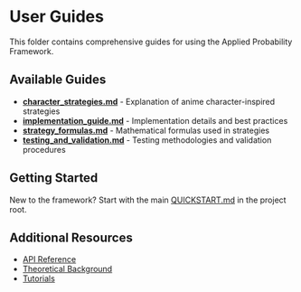 # User Guides

This folder contains comprehensive guides for using the Applied Probability Framework.

## Available Guides

- **[character_strategies.md](character_strategies.md)** - Explanation of anime character-inspired strategies
- **[implementation_guide.md](implementation_guide.md)** - Implementation details and best practices
- **[strategy_formulas.md](strategy_formulas.md)** - Mathematical formulas used in strategies
- **[testing_and_validation.md](testing_and_validation.md)** - Testing methodologies and validation procedures

## Getting Started

New to the framework? Start with the main [QUICKSTART.md](../../QUICKSTART.md) in the project root.

## Additional Resources

- [API Reference](../API_REFERENCE.md)
- [Theoretical Background](../THEORETICAL_BACKGROUND.md)
- [Tutorials](../TUTORIALS.md)


